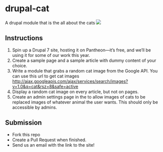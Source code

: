 drupal-cat
==========

A drupal module that is the all about the cats
![](http://www.hdwallpapersinn.com/wp-content/uploads/2014/08/cute-cat-wallpapers.jpg?)

## Instructions

1. Spin up a Drupal 7 site, hosting it on Pantheon—it’s free, and we’ll be using it for some of our work this year.
2. Create a sample page and a sample article with dummy content of your choice.
3. Write a module that grabs a random cat image from the Google API.
   You can use this url to get cat images
   http://ajax.googleapis.com/ajax/services/search/images?v=1.0&q=cat&rsz=8&safe=active
4. Display a random cat image on every article, but not on pages.
5. Create an admin settings page in the to allow images of cats to be replaced images of whatever animal the user wants. This should only be accessible by admins.

## Submission
- Fork this repo
- Create a Pull Request when finished.
- Send us an email with the link to the site!
